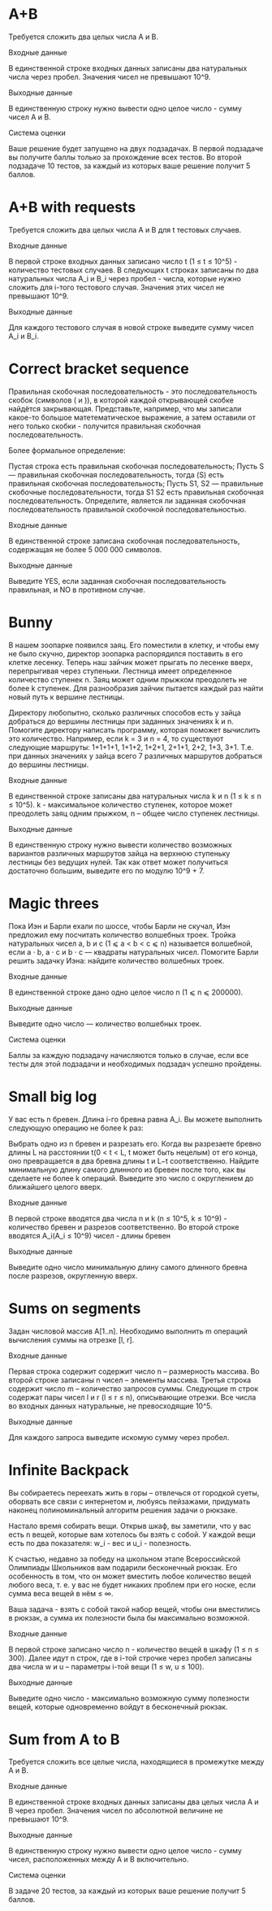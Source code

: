 # A+B

Требуется сложить два целых числа A и B.

Входные данные

В единственной строке входных данных записаны два натуральных числа через пробел. Значения чисел не превышают 10^9.

Выходные данные

В единственную строку нужно вывести одно целое число - сумму чисел A и B.

Система оценки

Ваше решение будет запущено на двух подзадачах. В первой подзадаче вы получите баллы только за прохождение всех тестов. Во второй подзадаче 10 тестов, за каждый из которых ваше решение получит 5 баллов.


# A+B with requests

Требуется сложить два целых числа 
A и B для t тестовых случаев.

Входные данные

В первой строке входных данных записано число t (1 ≤ t ≤ 10^5) - количество тестовых случаев. В следующих 
t строках записаны по два натуральных числа 
A_i и B_i через пробел - числа, которые нужно сложить для 
i-того тестового случая. Значения этих чисел не превышают 10^9.

Выходные данные

Для каждого тестового случая в новой строке выведите сумму чисел 
A_i и B_i.


# Correct bracket sequence

Правильная скобочная последовательность - это последовательность скобок (символов 
( и )), в которой каждой открывающей скобке найдётся закрывающая. Представьте, например, что мы записали какое-то большое матетематическое выражение, а затем оставили от него только скобки - получится правильная скобочная последовательность.

Более формальное определение:

Пустая строка есть правильная скобочная последовательность;
Пусть 
S — правильная скобочная последовательность, тогда (S) есть правильная скобочная последовательность;
Пусть S1, S2 — правильные скобочные последовательности, тогда 
S1 S2 есть правильная скобочная последовательность.
Определите, является ли заданная скобочная последовательность правильной скобочной последовательностью.

Входные данные

В единственной строке записана скобочная последовательность, содержащая не более 5 000 000 символов.

Выходные данные

Выведите YES, если заданная скобочная последовательность правильная, и NO в противном случае.

# Bunny

В нашем зоопарке появился заяц. Его поместили в клетку, и чтобы ему не было скучно, директор зоопарка распорядился поставить в его клетке лесенку. Теперь наш зайчик может прыгать по лесенке вверх, перепрыгивая через ступеньки. Лестница имеет определенное количество ступенек 
n. Заяц может одним прыжком преодолеть не более k ступенек. Для разнообразия зайчик пытается каждый раз найти новый путь к вершине лестницы.



Директору любопытно, сколько различных способов есть у зайца добраться до вершины лестницы при заданных значениях 
k и n. Помогите директору написать программу, которая поможет вычислить это количество. Например, если 
k = 3 и n = 4, то существуют следующие маршруты: 1+1+1+1, 1+1+2, 1+2+1, 2+1+1, 2+2, 1+3, 3+1. Т.е. при данных значениях у зайца всего 7 различных маршрутов добраться до вершины лестницы.

Входные данные

В единственной строке записаны два натуральных числа 
k и n (1 ≤ k ≤ n ≤ 10^5). k - максимальное количество ступенек, которое может преодолеть заяц одним прыжком, 
n – общее число ступенек лестницы.

Выходные данные

В единственную строку нужно вывести количество возможных вариантов различных маршрутов зайца на верхнюю ступеньку лестницы без ведущих нулей. Так как ответ может получиться достаточно большим, выведите его по модулю 10^9 + 7.

# Magic threes

Пока Иэн и Барли ехали по шоссе, чтобы Барли не скучал, Иэн предложил ему посчитать количество волшебных троек. Тройка натуральных чисел 
a, b и c (1 ⩽ a < b < c ⩽ n) называется волшебной, если a ⋅ b, a ⋅ c и b ⋅ c — квадраты натуральных чисел. Помогите Барли решить задачку Иэна: найдите количество волшебных троек.

Входные данные

В единственной строке дано одно целое число n (1 ⩽ n ⩽ 200000).

Выходные данные

Выведите одно число — количество волшебных троек.

Система оценки

Баллы за каждую подзадачу начисляются только в случае, если все тесты для этой подзадачи и необходимых подзадач успешно пройдены.

# Small big log

У вас есть n бревен. Длина i-го бревна равна A_i. Вы можете выполнить следующую операцию не более 
k раз:

Выбрать одно из n бревен и разрезать его. Когда вы разрезаете бревно длины L на расстоянии 
t(0 < t < L, t может быть нецелым) от его конца, оно превращается в два бревна длины t и L−t соответственно.
Найдите минимальную длину самого длинного из бревен после того, как вы сделаете не более 
k операций. Выведите это число с округлением до ближайшего целого вверх.

Входные данные

В первой строке вводятся два числа n и k (n ≤ 10^5, k ≤ 10^9) - количество бревен и разрезов соответственно. Во второй строке вводятся 
A_i(A_i ≤ 10^9) чисел - длины бревен

Выходные данные

Выведите одно число минимальную длину самого длинного бревна после разрезов, округленную вверх.

# Sums on segments

Задан числовой массив 
A[1..n]. Необходимо выполнить 
m операций вычисления суммы на отрезке [l, r].

Входные данные

Первая строка содержит содержит число n – размерность массива. Во второй строке записаны n чисел – элементы массива. Третья строка содержит число m – количество запросов суммы. Следующие 
m строк содержат пары чисел 
l и r (l ≤ r ≤ n), описывающие отрезки. Все числа во входных данных натуральные, не превосходящие 10^5.

Выходные данные

Для каждого запроса выведите искомую сумму через пробел.

# Infinite Backpack

Вы собираетесь переехать жить в горы – отвлечься от городкой суеты, оборвать все связи с интернетом и, любуясь пейзажами, придумать наконец полиноминальный алгоритм решения задачи о рюкзаке.

Настало время собирать вещи. Открыв шкаф, вы заметили, что у вас есть n вещей, которые вам хотелось бы взять с собой. У каждой вещи есть по два показателя: 
w_i - вес и u_i - полезность.

К счастью, недавно за победу на школьном этапе Всероссийской Олимпиады Школьников вам подарили бесконечный рюкзак. Его особенность в том, что он может вместить любое количество вещей любого веса, т. е. у вас не будет никаких проблем при его носке, если сумма веса вещей в нём ≤ ∞.

Ваша задача - взять с собой такой набор вещей, чтобы они вместились в рюкзак, а сумма их полезности была бы максимально возможной.

Входные данные

В первой строке записано число n - количество вещей в шкафу (1 ≤ n ≤ 300). Далее идут 
n строк, где в i-той строчке через пробел записаны два числа w и u – параметры i-той вещи (1 ≤ w, u ≤ 100).

Выходные данные

Выведите одно число - максимально возможную сумму полезности вещей, которые одновременно войдут в бесконечный рюкзак.

# Sum from A to B

Требуется сложить все целые числа, находящиеся в промежутке между 
A и B.

Входные данные

В единственной строке входных данных записаны два целых числа A и B через пробел. Значения чисел по абсолютной величине не превышают 
10^9.

Выходные данные

В единственную строку нужно вывести одно целое число - сумму чисел, расположенных между 
A и B включительно.

Система оценки

В задаче 20 тестов, за каждый из которых ваше решение получит 5 баллов.

